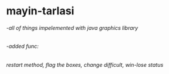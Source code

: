 # mayin-tarlasi  
###### -all of things impelemented with java graphics library  
###### -added func:  
######     restart method, flag the boxes, change difficult, win-lose status  
###### 
